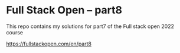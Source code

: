 # Full Stack Open – part8

This repo contains my solutions for part7 of the Full stack open 2022 course

https://fullstackopen.com/en/part8
